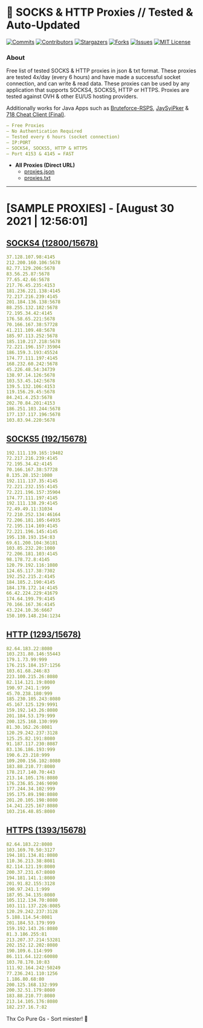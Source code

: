 <!-- MARKDOWN LINKS & IMAGES -->
<!-- https://www.markdownguide.org/basic-syntax/#reference-style-links -->
[contributors-shield]: https://img.shields.io/github/contributors/KaiBurton/free-proxies-autoupdated?style=for-the-badge
[contributors-url]: https://github.com/KaiBurton/free-proxies-autoupdated/graphs/contributors
[forks-shield]: https://img.shields.io/github/forks/KaiBurton/free-proxies-autoupdated?style=for-the-badge
[forks-url]: https://github.com/KaiBurton/free-proxies-autoupdated/network/members
[stars-shield]: https://img.shields.io/github/stars/KaiBurton/free-proxies-autoupdated?style=for-the-badge
[stars-url]: https://github.com/KaiBurton/free-proxies-autoupdated/stargazers
[issues-shield]: https://img.shields.io/github/issues/KaiBurton/free-proxies-autoupdated?style=for-the-badge
[issues-url]: https://github.com/KaiBurton/free-proxies-autoupdated/issues
[license-shield]: https://img.shields.io/github/license/KaiBurton/free-proxies-autoupdated?style=for-the-badge
[license-url]: https://github.com/KaiBurton/free-proxies-autoupdated/blob/main/LICENSE
[commit-shield]: https://img.shields.io/github/last-commit/KaiBurton/free-proxies-autoupdated?style=for-the-badge
[commit-url]: https://github.com/KaiBurton/free-proxies-autoupdated/commits/main

# 🎁 SOCKS & HTTP Proxies // Tested & Auto-Updated

[![Commits][commit-shield]][commit-url]
[![Contributors][contributors-shield]][contributors-url]
[![Stargazers][stars-shield]][stars-url]
[![Forks][forks-shield]][forks-url]
[![Issues][issues-shield]][issues-url]
[![MIT License][license-shield]][license-url]

### About
Free list of tested SOCKS & HTTP proxies in json & txt format. These proxies are tested 4x/day (every 6 hours) and have made a successful socket connection, and can write & read data. These proxies can be used by any application that supports SOCKS4, SOCKS5, HTTP or HTTPS. Proxies are tested against OVH & other EU/US hosting providers.

Additionally works for Java Apps such as [Bruteforce-RSPS](https://github.com/KaiBurton/Bruteforce-RSPS), [JaySyiPker](https://github.com/JayArrowz/JaySyiPker) & [718 Cheat Client (Final)](https://github.com/KaiBurton/718-Cheat-Client-Final). 

```yaml
— Free Proxies
— No Authentication Required
— Tested every 6 hours (socket connection)
— IP:PORT
— SOCKS4, SOCKS5, HTTP & HTTPS
— Port 4153 & 4145 = FAST
```

- **All Proxies (Direct URL)**
  - [proxies.json](https://raw.githubusercontent.com/KaiBurton/free-proxies-autoupdated/main/proxies.json)
  - [proxies.txt](https://raw.githubusercontent.com/KaiBurton/free-proxies-autoupdated/main/proxies.txt)

---

# [SAMPLE PROXIES] - [August 30 2021 | 12:56:01]

## [SOCKS4 (12800/15678)](https://raw.githubusercontent.com/KaiBurton/free-proxies-autoupdated/main/proxies-socks4.txt)
```yaml
37.128.107.98:4145
212.200.160.106:5678
82.77.129.206:5678
83.56.25.87:5678
77.65.42.66:5678
217.76.45.235:4153
181.236.221.138:4145
72.217.216.239:4145
201.184.136.138:5678
88.255.132.182:5678
72.195.34.42:4145
176.58.65.221:5678
70.166.167.38:57728
41.211.109.48:5678
185.97.113.252:5678
185.110.217.218:5678
72.221.196.157:35904
186.159.3.193:45524
174.77.111.197:4145
168.232.60.242:5678
45.226.48.54:34739
138.97.14.126:5678
103.53.45.142:5678
139.5.132.106:4153
119.156.29.45:5678
84.241.4.253:5678
202.70.84.201:4153
186.251.103.244:5678
177.137.117.196:5678
103.83.94.220:5678
```

## [SOCKS5 (192/15678)](https://raw.githubusercontent.com/KaiBurton/free-proxies-autoupdated/main/proxies-socks5.txt)
```yaml
192.111.139.165:19402
72.217.216.239:4145
72.195.34.42:4145
70.166.167.38:57728
8.135.28.152:1080
192.111.137.35:4145
72.221.232.155:4145
72.221.196.157:35904
174.77.111.197:4145
192.111.138.29:4145
72.49.49.11:31034
72.210.252.134:46164
72.206.181.105:64935
72.195.114.169:4145
72.221.196.145:4145
195.138.193.154:83
69.61.200.104:36181
103.85.232.20:1080
72.206.181.103:4145
98.178.72.8:4145
120.79.192.116:1080
124.65.117.38:7302
192.252.215.2:4145
184.185.2.190:4145
184.178.172.14:4145
66.42.224.229:41679
174.64.199.79:4145
70.166.167.36:4145
43.224.10.36:6667
150.109.148.234:1234
```

## [HTTP (1293/15678)](https://raw.githubusercontent.com/KaiBurton/free-proxies-autoupdated/main/proxies-http.txt)
```yaml
82.64.183.22:8080
103.231.80.146:55443
179.1.73.99:999
176.215.184.157:1256
103.61.68.246:83
223.100.215.26:8080
82.114.121.19:8080
190.97.241.1:999
45.70.238.180:999
185.230.105.243:8080
45.167.125.129:9991
159.192.143.26:8080
201.184.53.179:999
200.125.168.130:999
81.30.162.26:8081
120.29.242.237:3128
125.25.82.191:8080
91.187.117.230:8087
83.136.186.193:999
190.6.23.218:999
109.200.156.102:8080
183.88.210.77:8080
178.217.140.70:443
213.14.105.176:8080
176.236.85.246:9090
177.244.34.102:999
195.175.89.198:8080
201.20.105.198:8080
14.241.225.167:8080
103.216.48.85:8080
```

## [HTTPS (1393/15678)](https://raw.githubusercontent.com/KaiBurton/free-proxies-autoupdated/main/proxies-https.txt)
```yaml
82.64.183.22:8080
103.169.70.50:3127
194.181.134.81:8080
110.36.213.38:8081
82.114.121.19:8080
200.37.231.67:8080
194.181.141.1:8080
201.91.82.155:3128
190.97.241.1:999
187.95.34.135:8080
105.112.134.70:8080
103.111.137.226:8085
120.29.242.237:3128
5.188.114.54:8081
201.184.53.179:999
159.192.143.26:8080
81.3.186.255:81
213.207.37.214:53281
202.152.12.202:8080
190.109.6.114:999
86.111.64.122:60080
103.78.170.10:83
111.92.164.242:50249
77.236.241.110:1256
1.186.80.68:80
200.125.168.132:999
200.32.51.179:8080
183.88.210.77:8080
213.14.105.176:8080
182.237.16.7:82
```



Thx Co Pure Gs - Sort miester! 💟